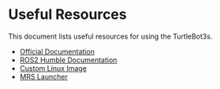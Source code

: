# Useful Resources

This document lists useful resources for using the TurtleBot3s.

- [Official Documentation](https://emanual.robotis.com/docs/en/platform/turtlebot3/overview/)
- [ROS2 Humble Documentation](https://docs.ros.org/en/humble/index.html)
- [Custom Linux Image](https://github.com/tgodfrey0/turtlebot3_custom_image)
- [MRS Launcher](https://github.com/tgodfrey0/turtlebot3_mrs_launcher)

